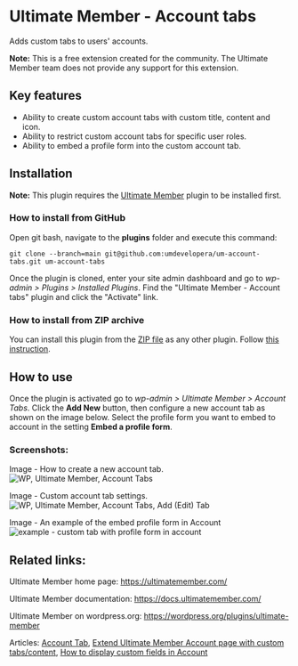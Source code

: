 # Ultimate Member - Account tabs
Adds custom tabs to users' accounts.

__Note:__ This is a free extension created for the community. The Ultimate Member team does not provide any support for this extension.

## Key features
- Ability to create custom account tabs with custom title, content and icon.
- Ability to restrict custom account tabs for specific user roles.
- Ability to embed a profile form into the custom account tab.

## Installation

__Note:__ This plugin requires the [Ultimate Member](https://wordpress.org/plugins/ultimate-member/) plugin to be installed first.

### How to install from GitHub
Open git bash, navigate to the **plugins** folder and execute this command:

`git clone --branch=main git@github.com:umdevelopera/um-account-tabs.git um-account-tabs`

Once the plugin is cloned, enter your site admin dashboard and go to _wp-admin > Plugins > Installed Plugins_. Find the "Ultimate Member - Account tabs" plugin and click the "Activate" link.

### How to install from ZIP archive
You can install this plugin from the [ZIP file](https://drive.google.com/file/d/1PlDvFg7zS26av5U7GaxXnOIl_sthELHM/view) as any other plugin. Follow [this instruction](https://wordpress.org/support/article/managing-plugins/#upload-via-wordpress-admin).

## How to use
Once the plugin is activated go to *wp-admin > Ultimate Member > Account Tabs*.
Click the __Add New__ button, then configure a new account tab as shown on the image below.
Select the profile form you want to embed to account in the setting __Embed a profile form__.

### Screenshots:

Image - How to create a new account tab.
![WP, Ultimate Member, Account Tabs](https://user-images.githubusercontent.com/113178913/200563260-7c127190-2933-4b93-94b7-ddf190706bb9.png)

Image - Custom account tab settings.
![WP, Ultimate Member, Account Tabs, Add (Edit) Tab](https://user-images.githubusercontent.com/113178913/200563285-df4bd1bc-536c-4be4-8354-bf19365b75a9.png)

Image - An example of the embed profile form in Account
![example - custom tab with profile form in account](https://user-images.githubusercontent.com/113178913/200563307-c69e7d23-e568-41c6-acb6-712ea32e87a2.png)

## Related links:
Ultimate Member home page: https://ultimatemember.com/

Ultimate Member documentation: https://docs.ultimatemember.com/

Ultimate Member on wordpress.org: https://wordpress.org/plugins/ultimate-member

Articles: [Account Tab](https://docs.ultimatemember.com/article/40-account-tab), [Extend Ultimate Member Account page with custom tabs/content](https://docs.ultimatemember.com/article/65-extend-ultimate-member-account-page-with-custom-tabs-content), [How to display custom fields in Account](https://docs.ultimatemember.com/article/1504-how-to-display-custom-fields-in-account)